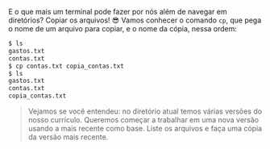E o que mais um terminal pode fazer por nós além de navegar em diretórios? Copiar os arquivos! :sunglasses: Vamos conhecer o comando `cp`, que pega o nome de um arquivo para copiar, e o nome da cópia, nessa ordem:

```bash
$ ls
gastos.txt
contas.txt
$ cp contas.txt copia_contas.txt
$ ls
gastos.txt
contas.txt
copia_contas.txt
```

> Vejamos se você entendeu: no diretório atual temos várias versões do nosso currículo. Queremos começar a trabalhar em uma nova versão usando a mais recente como base. Liste os arquivos e faça uma cópia da versão mais recente.
